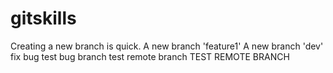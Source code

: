# gitskills

Creating a new branch is quick.
A new branch 'feature1'
A new branch 'dev'
fix bug
test bug branch
test remote branch
TEST REMOTE BRANCH
